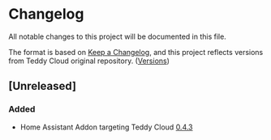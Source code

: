 # Changelog

All notable changes to this project will be documented in this file.

The format is based on [Keep a Changelog](https://keepachangelog.com/en/1.1.0/),
and this project reflects versions from Teddy Cloud original repository. ([Versions](https://github.com/toniebox-reverse-engineering/teddycloud/releases))

## [Unreleased]

### Added

- Home Assistant Addon targeting Teddy Cloud [0.4.3](https://github.com/toniebox-reverse-engineering/teddycloud/releases/tag/tc_v0.4.3)
